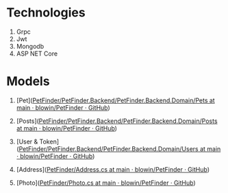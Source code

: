 # Technologies

1. Grpc
2. Jwt 
3. Mongodb
4. ASP NET Core



# Models

1. [Pet]([PetFinder/PetFinder.Backend/PetFinder.Backend.Domain/Pets at main · blowin/PetFinder · GitHub](https://github.com/blowin/PetFinder/tree/main/PetFinder.Backend/PetFinder.Backend.Domain/Pets))

2. [Posts]([PetFinder/PetFinder.Backend/PetFinder.Backend.Domain/Posts at main · blowin/PetFinder · GitHub](https://github.com/blowin/PetFinder/tree/main/PetFinder.Backend/PetFinder.Backend.Domain/Posts))

3. [User & Token]([PetFinder/PetFinder.Backend/PetFinder.Backend.Domain/Users at main · blowin/PetFinder · GitHub](https://github.com/blowin/PetFinder/tree/main/PetFinder.Backend/PetFinder.Backend.Domain/Users))

4. [Address]([PetFinder/Address.cs at main · blowin/PetFinder · GitHub](https://github.com/blowin/PetFinder/blob/main/PetFinder.Backend/PetFinder.Backend.Domain/Address.cs))

5. [Photo]([PetFinder/Photo.cs at main · blowin/PetFinder · GitHub](https://github.com/blowin/PetFinder/blob/main/PetFinder.Backend/PetFinder.Backend.Domain/Photo.cs))


